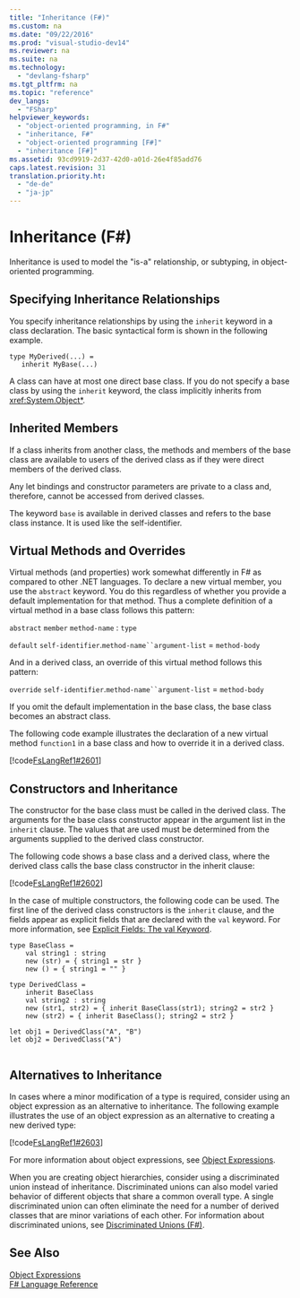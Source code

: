 ```yaml
---
title: "Inheritance (F#)"
ms.custom: na
ms.date: "09/22/2016"
ms.prod: "visual-studio-dev14"
ms.reviewer: na
ms.suite: na
ms.technology: 
  - "devlang-fsharp"
ms.tgt_pltfrm: na
ms.topic: "reference"
dev_langs: 
  - "FSharp"
helpviewer_keywords: 
  - "object-oriented programming, in F#"
  - "inheritance, F#"
  - "object-oriented programming [F#]"
  - "inheritance [F#]"
ms.assetid: 93cd9919-2d37-42d0-a01d-26e4f85add76
caps.latest.revision: 31
translation.priority.ht: 
  - "de-de"
  - "ja-jp"
---
```

# Inheritance (F#)
Inheritance is used to model the "is-a" relationship, or subtyping, in object-oriented programming.  
  
## Specifying Inheritance Relationships  
 You specify inheritance relationships by using the `inherit` keyword in a class declaration. The basic syntactical form is shown in the following example.  
  
```  
type MyDerived(...) =  
   inherit MyBase(...)  
```  
  
 A class can have at most one direct base class. If you do not specify a base class by using the `inherit` keyword, the class implicitly inherits from <xref:System.Object*>.  
  
## Inherited Members  
 If a class inherits from another class, the methods and members of the base class are available to users of the derived class as if they were direct members of the derived class.  
  
 Any let bindings and constructor parameters are private to a class and, therefore, cannot be accessed from derived classes.  
  
 The keyword `base` is available in derived classes and refers to the base class instance. It is used like the self-identifier.  
  
## Virtual Methods and Overrides  
 Virtual methods (and properties) work somewhat differently in F# as compared to other .NET languages. To declare a new virtual member, you use the `abstract` keyword. You do this regardless of whether you provide a default implementation for that method. Thus a complete definition of a virtual method in a base class follows this pattern:  
  
 `abstract` `member` `method-name` : `type`  
  
 `default` `self-identifier`.`method-name``argument-list` = `method-body`  
  
 And in a derived class, an override of this virtual method follows this pattern:  
  
 `override` `self-identifier`.`method-name``argument-list` = `method-body`  
  
 If you omit the default implementation in the base class, the base class becomes an abstract class.  
  
 The following code example illustrates the declaration of a new virtual method `function1` in a base class and how to override it in a derived class.  
  
 [!code[FsLangRef1#2601](../VS_csharp/codesnippet/FSharp/inheritance--fsharp-_1.fs)]  
  
## Constructors and Inheritance  
 The constructor for the base class must be called in the derived class. The arguments for the base class constructor appear in the argument list in the `inherit` clause. The values that are used must be determined from the arguments supplied to the derived class constructor.  
  
 The following code shows a base class and a derived class, where the derived class calls the base class constructor in the inherit clause:  
  
 [!code[FsLangRef1#2602](../VS_csharp/codesnippet/FSharp/inheritance--fsharp-_2.fs)]  
  
 In the case of multiple constructors, the following code can be used. The first line of the derived class constructors is the `inherit` clause, and the fields appear as explicit fields that are declared with the `val` keyword. For more information, see [Explicit Fields: The val Keyword](../VS_csharp/explicit-fields--the-val-keyword--fsharp-.md).  
  
```f#  
type BaseClass =  
    val string1 : string  
    new (str) = { string1 = str }  
    new () = { string1 = "" }  
  
type DerivedClass =  
    inherit BaseClass  
    val string2 : string  
    new (str1, str2) = { inherit BaseClass(str1); string2 = str2 }  
    new (str2) = { inherit BaseClass(); string2 = str2 }  
  
let obj1 = DerivedClass("A", "B")  
let obj2 = DerivedClass("A")  
  
```  
  
## Alternatives to Inheritance  
 In cases where a minor modification of a type is required, consider using an object expression as an alternative to inheritance. The following example illustrates the use of an object expression as an alternative to creating a new derived type:  
  
 [!code[FsLangRef1#2603](../VS_csharp/codesnippet/FSharp/inheritance--fsharp-_3.fs)]  
  
 For more information about object expressions, see [Object Expressions](../VS_csharp/object-expressions--fsharp-.md).  
  
 When you are creating object hierarchies, consider using a discriminated union instead of inheritance. Discriminated unions can also model varied behavior of different objects that share a common overall type. A single discriminated union can often eliminate the need for a number of derived classes that are minor variations of each other. For information about discriminated unions, see [Discriminated Unions (F#)](../VS_csharp/discriminated-unions--fsharp-.md).  
  
## See Also  
 [Object Expressions](../VS_csharp/object-expressions--fsharp-.md)   
 [F# Language Reference](../VS_csharp/fsharp-language-reference.md)